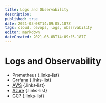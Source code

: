 ```yaml
---
title: Logs and Observability
description: 
published: true
date: 2021-03-08T14:09:05.187Z
tags: cloud, devops, logs, observability
editor: markdown
dateCreated: 2021-03-08T14:09:05.187Z
---
```


# Logs and Observability
- [Prometheus](/training/cloud_and_devops/tbd)
{.links-list}
- [Grafana](/training/cloud_and_devops/tbd)
{.links-list}
- [AWS](/training/cloud_and_devops/logs_and_observability/aws)
{.links-list}
- [Azure](/training/cloud_and_devops/logs_and_observability/azure)
{.links-list}
- [GCP](/training/cloud_and_devops/logs_and_observability/gcp)
{.links-list}